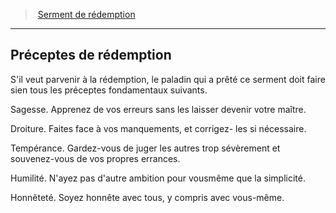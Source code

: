 ﻿---
!GenericItem
Name: Préceptes de rédemption
Id: paladin_redemption_hd.md#préceptes-de-rédemption
ParentLink: paladin_redemption_hd.md#serment-de-rédemption
ParentName: Serment de rédemption
NameLevel: 2
Attributes:
  Name: Préceptes de rédemption
  Markdown: >+
    ## <!--Name-->Préceptes de rédemption<!--/Name-->


    S'il veut parvenir à la rédemption, le paladin qui a prêté ce serment doit faire sien tous les préceptes fondamentaux suivants.


    Sagesse. Apprenez de vos erreurs sans les laisser devenir votre maître.


    Droiture. Faites face à vos manquements, et corrigez- les si nécessaire.


    Tempérance. Gardez-vous de juger les autres trop sévèrement et souvenez-vous de vos propres errances.


    Humilité. N'ayez pas d'autre ambition pour vousmême que la simplicité.


    Honnêteté. Soyez honnête avec tous, y compris avec vous-même.

AttributesDictionary: >+
  Name: Préceptes de rédemption

  Markdown: >+

    ## <!--Name-->Préceptes de rédemption<!--/Name-->





    S'il veut parvenir à la rédemption, le paladin qui a prêté ce serment doit faire sien tous les préceptes fondamentaux suivants.





    Sagesse. Apprenez de vos erreurs sans les laisser devenir votre maître.





    Droiture. Faites face à vos manquements, et corrigez- les si nécessaire.





    Tempérance. Gardez-vous de juger les autres trop sévèrement et souvenez-vous de vos propres errances.





    Humilité. N'ayez pas d'autre ambition pour vousmême que la simplicité.





    Honnêteté. Soyez honnête avec tous, y compris avec vous-même.



---
> [Serment de rédemption](hd_paladin_redemption.md)

---

## Préceptes de rédemption

S'il veut parvenir à la rédemption, le paladin qui a prêté ce serment doit faire sien tous les préceptes fondamentaux suivants.

Sagesse. Apprenez de vos erreurs sans les laisser devenir votre maître.

Droiture. Faites face à vos manquements, et corrigez- les si nécessaire.

Tempérance. Gardez-vous de juger les autres trop sévèrement et souvenez-vous de vos propres errances.

Humilité. N'ayez pas d'autre ambition pour vousmême que la simplicité.

Honnêteté. Soyez honnête avec tous, y compris avec vous-même.

